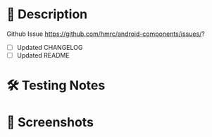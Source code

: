 # 📝 Description

Github Issue
https://github.com/hmrc/android-components/issues/?
  
- [ ] Updated CHANGELOG
- [ ] Updated README

# 🛠 Testing Notes

# 📸 Screenshots
